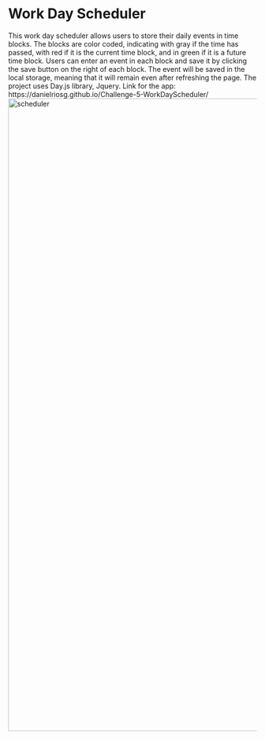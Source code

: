 <h1>Work Day Scheduler</h1>
This work day scheduler allows users to store their daily events in time blocks. The blocks are color coded, indicating with gray if the time has passed, with red if it is the current time block, and in green if it is a future time block. 
Users can enter an event in each block and save it by clicking the save button on the right of each block. The event will be saved in the local storage, meaning that it will remain even after refreshing the page. 
The project uses Day.js library, Jquery.
Link for the app: https://danielriosg.github.io/Challenge-5-WorkDayScheduler/
<img width="1282" alt="scheduler" src="https://github.com/danielriosg/Challenge-5-WorkDayScheduler/assets/115953862/817fb0ad-d828-4913-bc3c-831614a54b54">
